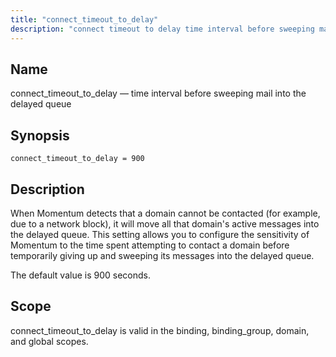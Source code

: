 ```yaml
---
title: "connect_timeout_to_delay"
description: "connect timeout to delay time interval before sweeping mail into the delayed queue connect timeout to delay 900 When Momentum detects that a domain cannot be contacted for example due to a network block it will move all that domain's active messages into the delayed queue This setting allows you..."
---
```


<a name="conf.ref.connect_timeout_to_delay"></a> 
## Name

connect_timeout_to_delay — time interval before sweeping mail into the delayed queue

## Synopsis

`connect_timeout_to_delay = 900`

<a name="idp23936592"></a> 
## Description

When Momentum detects that a domain cannot be contacted (for example, due to a network block), it will move all that domain's active messages into the delayed queue. This setting allows you to configure the sensitivity of Momentum to the time spent attempting to contact a domain before temporarily giving up and sweeping its messages into the delayed queue.

The default value is 900 seconds.

<a name="idp23939248"></a> 
## Scope

connect_timeout_to_delay is valid in the binding, binding_group, domain, and global scopes.